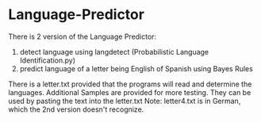 # Language-Predictor
There is 2 version of the Language Predictor:
1. detect language using langdetect (Probabilistic Language Identification.py)
2. predict language of a letter being English of Spanish using Bayes Rules

There is a letter.txt provided that the programs will read and determine the languages.
Additional Samples are provided for more testing. They can be used by pasting the text into the letter.txt
Note: letter4.txt is in German, which the 2nd version doesn't recognize.
